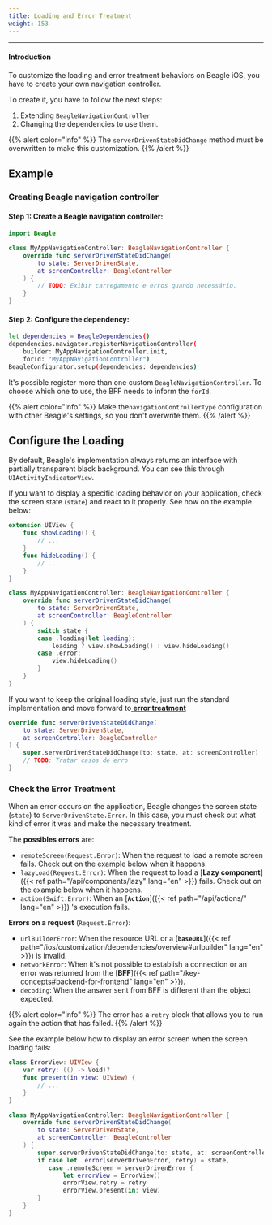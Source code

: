 ```yaml
---
title: Loading and Error Treatment
weight: 153
---
```


---

#### Introduction

To customize the loading and error treatment behaviors on Beagle iOS, you have to create your own navigation controller.

To create it, you have to follow the next steps:

1. Extending `BeagleNavigationController`
2. Changing the dependencies to use them.

{{% alert color="info" %}}
The `serverDrivenStateDidChange` method must be overwritten to make this customization.
{{% /alert %}}

## Example

### Creating Beagle navigation controller

#### **Step 1**: Create a Beagle **navigation controller**:

```swift
import Beagle

class MyAppNavigationController: BeagleNavigationController {
    override func serverDrivenStateDidChange(
        to state: ServerDrivenState,
        at screenController: BeagleController
    ) {
        // TODO: Exibir carregamento e erros quando necessário.
    }
}
```

#### **Step 2**: Configure the dependency:

```bash
let dependencies = BeagleDependencies()
dependencies.navigator.registerNavigationController(
    builder: MyAppNavigationController.init,
    forId: "MyAppNavigationController")
BeagleConfigurator.setup(dependencies: dependencies)
```

It's possible register more than one custom `BeagleNavigationController`. To choose which one to use, the BFF needs to inform the `forId`.

{{% alert color="info" %}}
Make the`navigationControllerType` configuration with other Beagle's settings, so you don't overwrite them.
{{% /alert %}}

## Configure the Loading

By default, Beagle's implementation always returns an interface with partially transparent black background. You can see this through `UIActivityIndicatorView`.

If you want to display a specific loading behavior on your application, check the screen state \(`state`\) and react to it properly. See how on the example below:

```swift
extension UIView {
    func showLoading() {
        // ...
    }
    func hideLoading() {
        // ...
    }
}

class MyAppNavigationController: BeagleNavigationController {
    override func serverDrivenStateDidChange(
        to state: ServerDrivenState,
        at screenController: BeagleController
    ) {
        switch state {
        case .loading(let loading):
            loading ? view.showLoading() : view.hideLoading()
        case .error:
            view.hideLoading()
        }
    }
}
```

If you want to keep the original loading style, just run the standard implementation and move forward to[ **error treatment**](#checking-the-error-treatment)

```swift
override func serverDrivenStateDidChange(
    to state: ServerDrivenState,
    at screenController: BeagleController
) {
    super.serverDrivenStateDidChange(to: state, at: screenController)
    // TODO: Tratar casos de erro
}
```

### Check the Error Treatment

When an error occurs on the application, Beagle changes the screen state \(`state`\) to `ServerDrivenState.Error`. In this case, you must check out what kind of error it was and make the necessary treatment.

The **possibles errors** are:

- `remoteScreen(Request.Error)`: When the request to load a remote screen fails. Check out on the example below when it happens.
- `lazyLoad(Request.Error)`: When the request to load a [**Lazy component**]({{< ref path="/api/components/lazy" lang="en" >}}) fails. Check out on the example below when it happens.
- `action(Swift.Error)`: When an [**`Action`**]({{< ref path="/api/actions/" lang="en" >}}) 's execution fails.

**Errors on a request** \(`Request.Error`\):

- `urlBuilderError`: When the resource URL or a [**`baseURL`**]({{< ref path="/ios/customization/dependencies/overview#urlbuilder" lang="en" >}}) is invalid.
- `networkError`: When it's not possible to establish a connection or an error was returned from the [**BFF**]({{< ref path="/key-concepts#backend-for-frontend" lang="en" >}}).
- `decoding`: When the answer sent from BFF is different than the object expected.

{{% alert color="info" %}}
The error has a `retry` block that allows you to run again the action that has failed.
{{% /alert %}}

See the example below how to display an error screen when the screen loading fails:

```swift
class ErrorView: UIVIew {
    var retry: (() -> Void)?
    func present(in view: UIView) {
        // ...
    }
}

class MyAppNavigationController: BeagleNavigationController {
    override func serverDrivenStateDidChange(
        to state: ServerDrivenState,
        at screenController: BeagleController
    ) {
        super.serverDrivenStateDidChange(to: state, at: screenController)
        if case let .error(serverDrivenError, retry) = state,
           case .remoteScreen = serverDrivenError {
               let errorView = ErrorView()
               errorView.retry = retry
               errorView.present(in: view)
        }
    }
}
```
